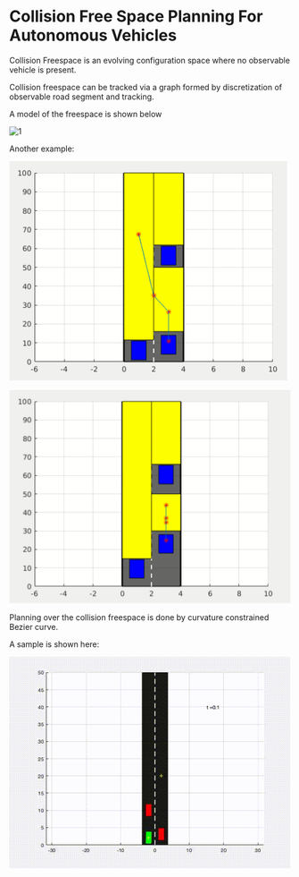 # Collision Free Space Planning For Autonomous Vehicles 

Collision Freespace is an evolving configuration space where no observable vehicle is present. 

Collision freespace can be tracked via a graph formed by discretization of observable road segment and tracking. 

A model of the freespace is shown below 

![1](gifs/cfsp.gif)

Another example: 

![2](gifs/ds1.png)

![3](gifs/ds2.png)

Planning over the collision freespace is done by curvature constrained Bezier curve. 

A sample is shown here: 

![4](gifs/scaled.gif)